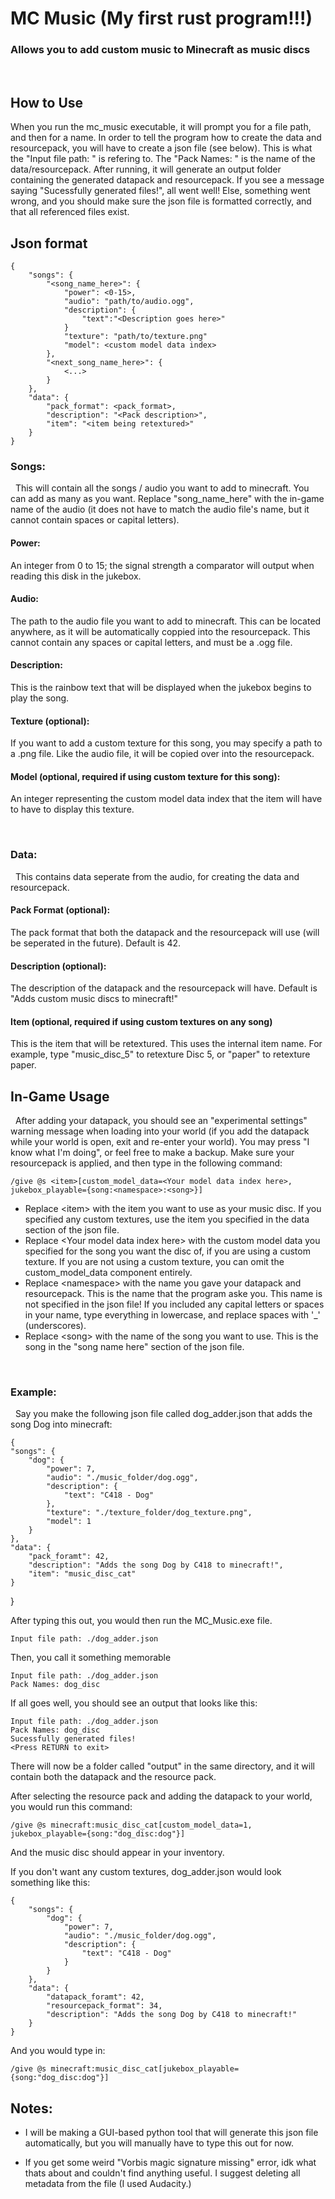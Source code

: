 # MC Music (My first rust program!!!)
### Allows you to add custom music to Minecraft as music discs

<br>

## How to Use

When you run the mc_music executable, it will prompt you for a file path, and then for a name. In order to tell the program how to create the data and resourcepack, you will have to create a json file (see below). This is what the "Input file path: " is refering to. The "Pack Names: " is the name of the data/resourcepack. After running, it will generate an output folder containing the generated datapack and resourcepack. If you see a message saying "Sucessfully generated files!", all went well! Else, something went wrong, and you should make sure the json file is formatted correctly, and that all referenced files exist.

## Json format
    {
        "songs": {
            "<song_name_here>": {
                "power": <0-15>,
                "audio": "path/to/audio.ogg",
                "description": {
                    "text":"<Description goes here>"
                }
                "texture": "path/to/texture.png"
                "model": <custom model data index>
            },
            "<next_song_name_here>": {
                <...>
            }
        },
        "data": {
            "pack_format": <pack_format>,
            "description": "<Pack description>",
            "item": "<item being retextured>"
        }
    }

### Songs:
&nbsp; This will contain all the songs / audio you want to add to minecraft. You can add as many as you want. Replace "song_name_here" with the in-game name of the audio (it does not have to match the audio file's name, but it cannot contain spaces or capital letters).

#### Power:
An integer from 0 to 15; the signal strength a comparator will output when reading this disk in the jukebox.

#### Audio:
The path to the audio file you want to add to minecraft. This can be located anywhere, as it will be automatically coppied into the resourcepack. This cannot contain any spaces or capital letters, and must be a .ogg file.

#### Description:
This is the rainbow text that will be displayed when the jukebox begins to play the song.

#### Texture (optional):
If you want to add a custom texture for this song, you may specify a path to a .png file. Like the audio file, it will be copied over into the resourcepack.

#### Model (optional, required if using custom texture for this song):
An integer representing the custom model data index that the item will have to have to display this texture.

<br>

### Data:
&nbsp; This contains data seperate from the audio, for creating the data and resourcepack.

#### Pack Format (optional):
The pack format that both the datapack and the resourcepack will use (will be seperated in the future). Default is 42.

#### Description (optional):
The description of the datapack and the resourcepack will have. Default is "Adds custom music discs to minecraft!"

#### Item (optional, required if using custom textures on any song)
This is the item that will be retextured. This uses the internal item name. For example, type "music_disc_5" to retexture Disc 5, or "paper" to retexture paper.


## In-Game Usage
&nbsp; After adding your datapack, you should see an "experimental settings" warning message when loading into your world (if you add the datapack while your world is open, exit and re-enter your world). You may press "I know what I'm doing", or feel free to make a backup. Make sure your resourcepack is applied, and then type in the following command:

    /give @s <item>[custom_model_data=<Your model data index here>, jukebox_playable={song:<namespace>:<song>}]

- Replace \<item\> with the item you want to use as your music disc. If you specified any custom textures, use the item you specified in the data section of the json file.
- Replace \<Your model data index here\> with the custom model data you specified for the song you want the disc of, if you are using a custom texture. If you are not using a custom texture, you can omit the custom_model_data component entirely.
- Replace \<namespace\> with the name you gave your datapack and resourcepack. This is the name that the program aske you. This name is not specified in the json file! If you included any capital letters or spaces in your name, type everything in lowercase, and replace spaces with '_' (underscores).
- Replace \<song\> with the name of the song you want to use. This is the song in the "song name here" section of the json file.

<br>

### Example:
&nbsp; Say you make the following json file called dog_adder.json that adds the song Dog into minecraft:

    {
    "songs": {
        "dog": {
            "power": 7,
            "audio": "./music_folder/dog.ogg",
            "description": {
                "text": "C418 - Dog"
            },
            "texture": "./texture_folder/dog_texture.png",
            "model": 1
        }
    },
    "data": {
        "pack_foramt": 42,
        "description": "Adds the song Dog by C418 to minecraft!",
        "item": "music_disc_cat"
    }
}


After typing this  out, you would then run the MC_Music.exe file.

    Input file path: ./dog_adder.json

Then, you call it something memorable

    Input file path: ./dog_adder.json
    Pack Names: dog_disc

If all goes well, you should see an output that looks like this:

    Input file path: ./dog_adder.json
    Pack Names: dog_disc
    Sucessfully generated files!
    <Press RETURN to exit>

There will now be a folder called "output" in the same directory, and it will contain both the datapack and the resource pack.

After selecting the resource pack and adding the datapack to your world, you would run this command:

    /give @s minecraft:music_disc_cat[custom_model_data=1, jukebox_playable={song:"dog_disc:dog"}]

And the music disc should appear in your inventory.

If you don't want any custom textures, dog_adder.json would look something like this:

    {
        "songs": {
            "dog": {
                "power": 7,
                "audio": "./music_folder/dog.ogg",
                "description": {
                    "text": "C418 - Dog"
                }
            }
        },
        "data": {
            "datapack_foramt": 42,
            "resourcepack_format": 34,
            "description": "Adds the song Dog by C418 to minecraft!"
        }
    }

And you would type in:

    /give @s minecraft:music_disc_cat[jukebox_playable={song:"dog_disc:dog"}]

## Notes:
- I will be making a GUI-based python tool that will generate this json file automatically, but you will manually have to type this out for now.

- If you get some weird "Vorbis magic signature missing" error, idk what thats about and couldn't find anything useful. I suggest deleting all metadata from the file (I used Audacity.)
